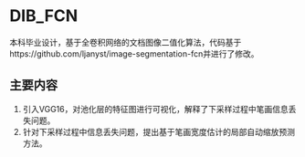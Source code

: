 # DIB_FCN
本科毕业设计，基于全卷积网络的文档图像二值化算法，代码基于https://github.com/ljanyst/image-segmentation-fcn并进行了修改。

## 主要内容
1. 引入VGG16，对池化层的特征图进行可视化，解释了下采样过程中笔画信息丢失问题。
2. 针对下采样过程中信息丢失问题，提出基于笔画宽度估计的局部自动缩放预测方法。



